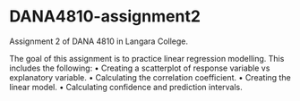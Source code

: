 # DANA4810-assignment2
Assignment 2 of DANA 4810 in Langara College.

The goal of this assignment is to practice linear regression modelling. This includes the following: 
•	Creating a scatterplot of response variable vs explanatory variable.
•	Calculating the correlation coefficient.
•	Creating the linear model.
•	Calculating confidence and prediction intervals.
